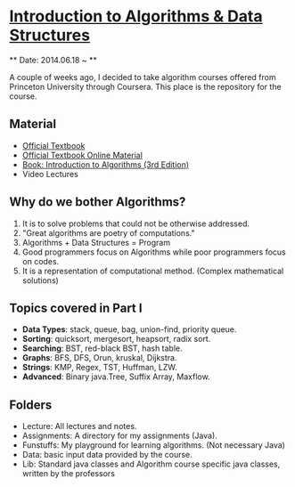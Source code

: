 # [Introduction to Algorithms & Data Structures](https://class.coursera.org/algs4partI-005)


** Date: 2014.06.18 ~ **

A couple of weeks ago, I decided to take algorithm courses offered from Princeton University through Coursera.
This place is the repository for the course.


## Material

* [Official Textbook](http://www.amazon.com/Algorithms-4th-Edition-Robert-Sedgewick/dp/032157351X)
* [Official Textbook Online Material](http://algs4.cs.princeton.edu/home/)
* [Book: Introduction to Algorithms (3rd Edition)](https://drive.google.com/file/d/0B-0-lCFwHeVSNW1KZGJQazVlUUk/edit?usp=sharing)
* Video Lectures

## Why do we bother Algorithms? 

1. It is to solve problems that could not be otherwise addressed.
2. "Great algorithms are poetry of computations."
3. Algorithms + Data Structures = Program
4. Good programmers focus on Algorithms while poor programmers focus on codes.
5. It is a representation of computational method. (Complex mathematical solutions)


## Topics covered in Part I

- **Data Types**: stack, queue, bag, union-find, priority queue.
- **Sorting**: quicksort, mergesort, heapsort, radix sort.
- **Searching**: BST, red-black BST, hash table.
- **Graphs**: BFS, DFS, Orun, kruskal, Dijkstra.
- **Strings**: KMP, Regex, TST, Huffman, LZW.
- **Advanced**: Binary java.Tree, Suffix Array, Maxflow.

## Folders

- Lecture: All lectures and notes.
- Assignments: A directory for my assignments (Java).
- Funstuffs: My playground for learning algorithms. (Not necessary Java)
- Data: basic input data provided by the course.
- Lib: Standard java classes and Algorithm course specific java classes, written by the professors
